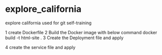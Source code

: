# explore_california
explore california used for git self-training

1 create Dockerfile 
2 Build the Docker image with below command
  docker build -t html-site .
3 Create the Deployment file and apply 

4 create the service file and apply 
